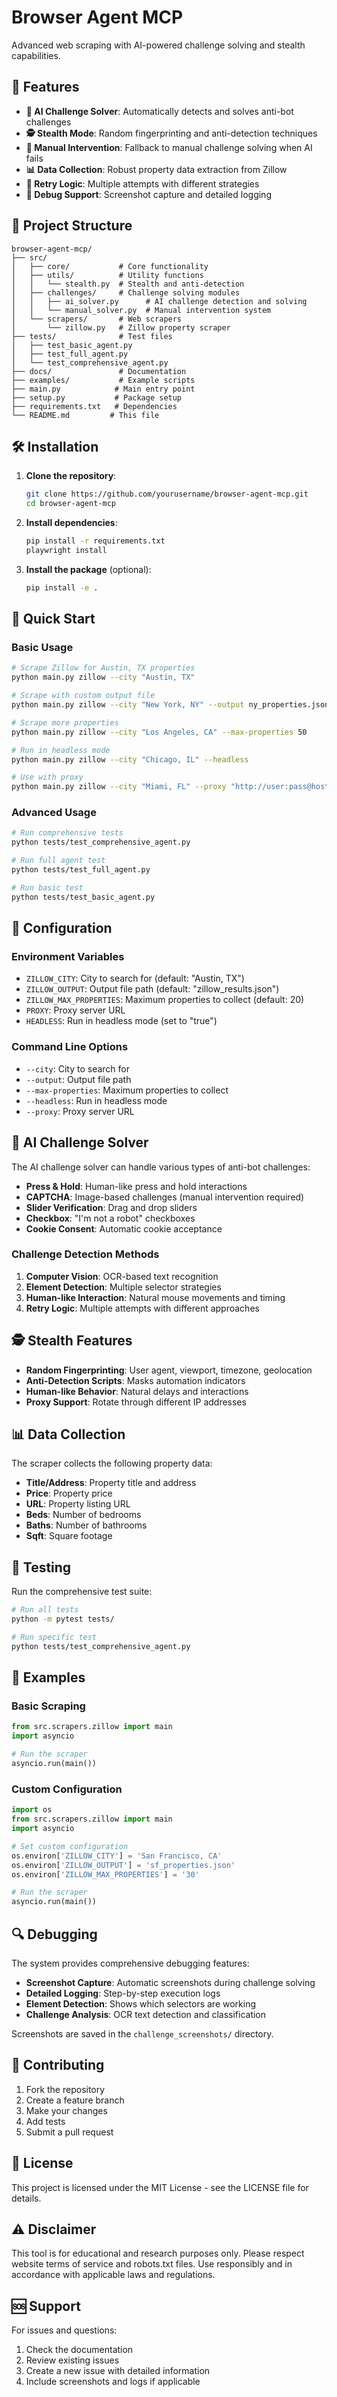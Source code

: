 # Browser Agent MCP

Advanced web scraping with AI-powered challenge solving and stealth capabilities.

## 🚀 Features

- **🤖 AI Challenge Solver**: Automatically detects and solves anti-bot challenges
- **🕵️ Stealth Mode**: Random fingerprinting and anti-detection techniques
- **🔧 Manual Intervention**: Fallback to manual challenge solving when AI fails
- **📊 Data Collection**: Robust property data extraction from Zillow
- **🔄 Retry Logic**: Multiple attempts with different strategies
- **📸 Debug Support**: Screenshot capture and detailed logging

## 📁 Project Structure

```
browser-agent-mcp/
├── src/
│   ├── core/           # Core functionality
│   ├── utils/          # Utility functions
│   │   └── stealth.py  # Stealth and anti-detection
│   ├── challenges/     # Challenge solving modules
│   │   ├── ai_solver.py      # AI challenge detection and solving
│   │   └── manual_solver.py  # Manual intervention system
│   └── scrapers/       # Web scrapers
│       └── zillow.py   # Zillow property scraper
├── tests/              # Test files
│   ├── test_basic_agent.py
│   ├── test_full_agent.py
│   └── test_comprehensive_agent.py
├── docs/               # Documentation
├── examples/           # Example scripts
├── main.py            # Main entry point
├── setup.py           # Package setup
├── requirements.txt   # Dependencies
└── README.md         # This file
```

## 🛠️ Installation

1. **Clone the repository**:
   ```bash
   git clone https://github.com/yourusername/browser-agent-mcp.git
   cd browser-agent-mcp
   ```

2. **Install dependencies**:
   ```bash
   pip install -r requirements.txt
   playwright install
   ```

3. **Install the package** (optional):
   ```bash
   pip install -e .
   ```

## 🚀 Quick Start

### Basic Usage

```bash
# Scrape Zillow for Austin, TX properties
python main.py zillow --city "Austin, TX"

# Scrape with custom output file
python main.py zillow --city "New York, NY" --output ny_properties.json

# Scrape more properties
python main.py zillow --city "Los Angeles, CA" --max-properties 50

# Run in headless mode
python main.py zillow --city "Chicago, IL" --headless

# Use with proxy
python main.py zillow --city "Miami, FL" --proxy "http://user:pass@host:port"
```

### Advanced Usage

```bash
# Run comprehensive tests
python tests/test_comprehensive_agent.py

# Run full agent test
python tests/test_full_agent.py

# Run basic test
python tests/test_basic_agent.py
```

## 🔧 Configuration

### Environment Variables

- `ZILLOW_CITY`: City to search for (default: "Austin, TX")
- `ZILLOW_OUTPUT`: Output file path (default: "zillow_results.json")
- `ZILLOW_MAX_PROPERTIES`: Maximum properties to collect (default: 20)
- `PROXY`: Proxy server URL
- `HEADLESS`: Run in headless mode (set to "true")

### Command Line Options

- `--city`: City to search for
- `--output`: Output file path
- `--max-properties`: Maximum properties to collect
- `--headless`: Run in headless mode
- `--proxy`: Proxy server URL

## 🤖 AI Challenge Solver

The AI challenge solver can handle various types of anti-bot challenges:

- **Press & Hold**: Human-like press and hold interactions
- **CAPTCHA**: Image-based challenges (manual intervention required)
- **Slider Verification**: Drag and drop sliders
- **Checkbox**: "I'm not a robot" checkboxes
- **Cookie Consent**: Automatic cookie acceptance

### Challenge Detection Methods

1. **Computer Vision**: OCR-based text recognition
2. **Element Detection**: Multiple selector strategies
3. **Human-like Interaction**: Natural mouse movements and timing
4. **Retry Logic**: Multiple attempts with different approaches

## 🕵️ Stealth Features

- **Random Fingerprinting**: User agent, viewport, timezone, geolocation
- **Anti-Detection Scripts**: Masks automation indicators
- **Human-like Behavior**: Natural delays and interactions
- **Proxy Support**: Rotate through different IP addresses

## 📊 Data Collection

The scraper collects the following property data:

- **Title/Address**: Property title and address
- **Price**: Property price
- **URL**: Property listing URL
- **Beds**: Number of bedrooms
- **Baths**: Number of bathrooms
- **Sqft**: Square footage

## 🧪 Testing

Run the comprehensive test suite:

```bash
# Run all tests
python -m pytest tests/

# Run specific test
python tests/test_comprehensive_agent.py
```

## 📝 Examples

### Basic Scraping

```python
from src.scrapers.zillow import main
import asyncio

# Run the scraper
asyncio.run(main())
```

### Custom Configuration

```python
import os
from src.scrapers.zillow import main
import asyncio

# Set custom configuration
os.environ['ZILLOW_CITY'] = 'San Francisco, CA'
os.environ['ZILLOW_OUTPUT'] = 'sf_properties.json'
os.environ['ZILLOW_MAX_PROPERTIES'] = '30'

# Run the scraper
asyncio.run(main())
```

## 🔍 Debugging

The system provides comprehensive debugging features:

- **Screenshot Capture**: Automatic screenshots during challenge solving
- **Detailed Logging**: Step-by-step execution logs
- **Element Detection**: Shows which selectors are working
- **Challenge Analysis**: OCR text detection and classification

Screenshots are saved in the `challenge_screenshots/` directory.

## 🤝 Contributing

1. Fork the repository
2. Create a feature branch
3. Make your changes
4. Add tests
5. Submit a pull request

## 📄 License

This project is licensed under the MIT License - see the LICENSE file for details.

## ⚠️ Disclaimer

This tool is for educational and research purposes only. Please respect website terms of service and robots.txt files. Use responsibly and in accordance with applicable laws and regulations.

## 🆘 Support

For issues and questions:

1. Check the documentation
2. Review existing issues
3. Create a new issue with detailed information
4. Include screenshots and logs if applicable